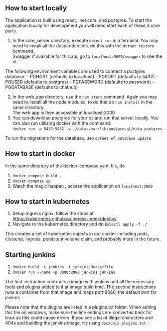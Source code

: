 
## How to start locally
The application is built using react, .net core, and postgres. To start the application locally for development you will need start each of these 3 core parts. 

1. In the core_server directory, execute `dotnet run` in a terminal. You may need to install all the despendencies, do this with the `dotnet restore` command.   
Swagger if available for this api, go to `localhost:5000/swagger` to see the ui. 

The following environment variables are used to connect a postgres database.
    - PGHOST (defaults to localhost)
    - PGPORT (defaults to 5432)
    - PGUSER (defaults to postgres)
    - PGPASSWORD (defaults to password)
    - PGDATABASE (defaults to chathub)


2. In the web_app directory, use the `npm start` command. Again you may need to install all the node modules, to do that do `npm install` in the same directory.   
The web app is then accessible at localhost:3000
3. You can download postgres for your os and run that server locally. 
You can also run utilizing docker with the command:   
 `docker run -p 5432:5432 -v ./data:/var/lib/postgresql/data postgres `

 To run the migrations for the database, use `dotnet ef database update`


## How to start in docker
In the same directory of the docker-compose.yaml file, do
1. `docker-compose build .` 
2. `docker-compose up`    
3. Watch the magic happen , access the application on `localhost:3000`

## How to start in kubernetes
1. Setup ingress nginx, follow the steps at https://kubernetes.github.io/ingress-nginx/deploy/
2. Navigate to the kubernetes directory and do `kubectl apply -f ./`

This creates a set of kubernetes objects in our cluster including pods, clusterip, ingress, persistent volume claim, and probably more in the future. 


## Starting jenkins 
1. `docker build -t jenkins -f jenkins/Dockerfile`
2. `docker run --name -p 8080:8080 jenkins jenkins`

The first instruction contructs a image with jenkins and all the necessary tools and plugins added to it at image build time. 
The second instructions runs a container from that image and maps port 8080, the default port for jenkins

Please note that the plugins are listed in a plugins.txt folder. When editing this file on windows, make sure the line endings are converted back for linux as this could cause errors. 
If you see a lot of illegal characters and 404s and building the  jenkins image, try using `dos2unix plugins.txt` . 



